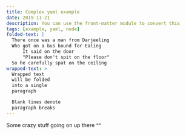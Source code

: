 ```yaml
---
title: Complex yaml example
date: 2019-11-21
description: You can use the front-matter module to convert this
tags: [example, yaml, node]
folded-text: |
  There once was a man from Darjeeling
  Who got on a bus bound for Ealing
      It said on the door
      "Please don't spit on the floor"
  So he carefully spat on the ceiling
wrapped-text: >
  Wrapped text
  will be folded
  into a single
  paragraph

  Blank lines denote
  paragraph breaks
---
```


Some crazy stuff going on up there ^^
